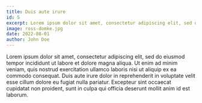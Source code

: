 ```yaml
---
title: Duis aute irure
id: 5
excerpt: Lorem ipsum dolor sit amet, consectetur adipiscing elit, sed do eiusmod tempor incididunt ut labore et dolore magna aliqua.
image: ross-domke.jpg
date: 2022-08-01
author: John Doe
---
```


Lorem ipsum dolor sit amet, consectetur adipiscing elit, sed do eiusmod tempor incididunt ut labore et dolore magna aliqua. Ut enim ad minim veniam, quis nostrud exercitation ullamco laboris nisi ut aliquip ex ea commodo consequat. Duis aute irure dolor in reprehenderit in voluptate velit esse cillum dolore eu fugiat nulla pariatur. Excepteur sint occaecat cupidatat non proident, sunt in culpa qui officia deserunt mollit anim id est laborum.